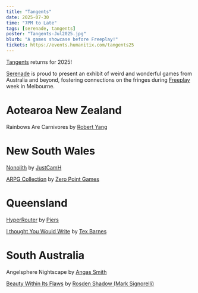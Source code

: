 ```yaml
---
title: "Tangents"
date: 2025-07-30
time: "7PM to Late"
tags: [serenade, tangents]
poster: "Tangents-Jul2025.jpg"
blurb: "A games showcase before Freeplay!"
tickets: https://events.humanitix.com/tangents25
---
```


[Tangents](../../2024/06-serenade-tangents) returns for 2025!

[Serenade](https://serenade.games/) is proud to present an exhibit of weird and wonderful games from Australia and beyond, fostering connections on the fringes during [Freeplay](https://www.freeplay.net.au/) week in Melbourne.

# Aotearoa New Zealand

Rainbows Are Carnivores by [Robert Yang](https://debacle.us/)

# New South Wales

[Nonolith](https://store.steampowered.com/app/3203340/Nonolith/) by [JustCamH](https://bsky.app/profile/justcamh.bsky.social)

[ARPG Collection](https://store.steampowered.com/app/3614300/ARPG_Collection__Sales_Science__Spirits/) by [Zero Point Games](https://bsky.app/profile/zero-point-games.bsky.social)

# Queensland

[HyperRouter](https://bsky.app/profile/piers.zip/post/3lrgurm7f6c2j) by [Piers](https://bsky.app/profile/piers.zip)

[I thought You Would Write](https://neighbourhood-snake.itch.io/i-thought-you-would-write) by [Tex Barnes](https://bsky.app/profile/soyoudontneedto.bsky.social)

# South Australia

Angelsphere Nightscape by [Angas Smith](https://bsky.app/profile/neurotikcg.bsky.social)

[Beauty Within Its Flaws](https://rosden.itch.io/beauty-within-its-flaws) by [Rosden Shadow (Mark Signorelli)](https://x.com/Rosden_Shadow)